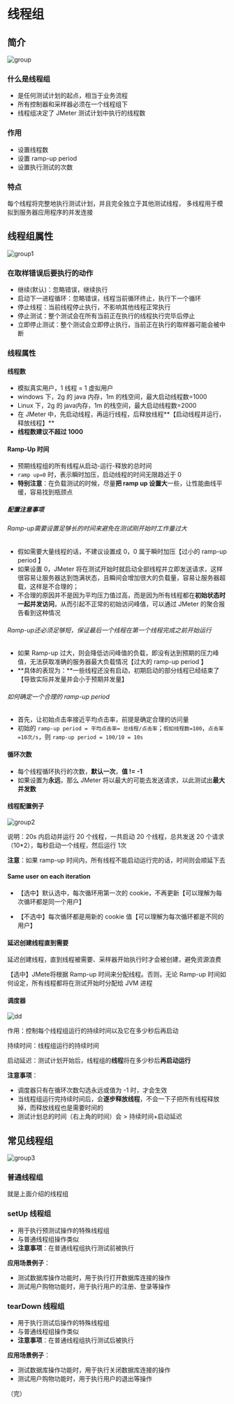 # 线程组

## 简介

![group](./images/group.png)

### 什么是线程组

+ 是任何测试计划的起点，相当于业务流程
+ 所有控制器和采样器必须在一个线程组下
+ 线程组决定了 JMeter 测试计划中执行的线程数

### 作用

- 设置线程数
- 设置 ramp-up period
- 设置执行测试的次数

 ### 特点

每个线程将完整地执行测试计划，并且完全独立于其他测试线程， 多线程用于模拟到服务器应用程序的并发连接 

## 线程组属性

![group1](./images/group1.png)

### 在取样错误后要执行的动作

+ 继续(默认)：忽略错误，继续执行
+ 启动下一进程循环：忽略错误，线程当前循环终止，执行下一个循环
+ 停止线程：当前线程停止执行，不影响其他线程正常执行
+ 停止测试：整个测试会在所有当前正在执行的线程执行完毕后停止
+ 立即停止测试：整个测试会立即停止执行，当前正在执行的取样器可能会被中断

### 线程属性

#### 线程数

+ 模拟真实用户，1 线程 = 1 虚拟用户
+ windows 下，2g 的 java 内存，1m 的栈空间，最大启动线程数=1000
+ Linux 下，2g 的 java内存，1m 的栈空间，最大启动线程数=2000
+ 在 JMeter 中，先启动线程，再运行线程，后释放线程**【启动线程并运行，释放线程】**
+ **线程数建议不超过 1000**

#### Ramp-Up 时间

- 预期线程组的所有线程从启动-运行-释放的总时间
- `ramp up=0` 时，表示瞬时加压，启动线程的时间无限趋近于 0
- **特别注意**：在负载测试的时候，尽量**把 ramp up 设置大**一些，让性能曲线平缓，容易找到瓶颈点

##### 配置注意事项

###### Ramp-up需要设置足够长的时间来避免在测试刚开始时工作量过大

- 假如需要大量线程的话，不建议设置成 0，0 属于瞬时加压【过小的 ramp-up period 】
- 如果设置 0，JMeter 将在测试开始时就启动全部线程并立即发送请求，这样很容易让服务器达到饱满状态，且瞬间会增加很大的负载量，容易让服务器超载，这样是不合理的；
- 不合理的原因并不是因为平均压力值过高，而是因为所有线程都在**初始状态时一起并发访问**，从而引起不正常的初始访问峰值，可以通过 JMeter 的聚合报告看到这种情况

###### Ramp-up还必须足够短，保证最后一个线程在第一个线程完成之前开始运行

- 如果 Ramp-up 过大，则会降低访问峰值的负载，即没有达到预期的压力峰值，无法获取准确的服务器最大负载情况【过大的 ramp-up period 】
- **具体的表现为：**一些线程还没有启动，初期启动的部分线程已经结束了【导致实际并发量并会小于预期并发量】

###### 如何确定一个合理的 ramp-up period

- 首先，让初始点击率接近平均点击率，前提是确定合理的访问量
- 初始的 `ramp-up period = 平均点击率= 总线程/点击率`；`假如线程数=100`，`点击率=10次/s`，则 `ramp-up period = 100/10 = 10s`

#### 循环次数

- 每个线程循环执行的次数，**默认一次**，**值 != -1**
- 如果设置为**永远**，那么 JMeter 将以最大的可能去发送请求，以此测试出**最大并发数**

#### 线程配置例子

![group2](./images/group2.png)



说明：20s 内启动并运行 20 个线程，一共启动 20 个线程，总共发送 20 个请求（10*2），每秒启动一个线程，然后运行 1次

**注意**：如果 ramp-up 时间内，所有线程不能启动运行完的话，时间则会顺延下去

#### Same user on each iteration

+ 【选中】默认选中，每次循环用第一次的 cookie，不再更新【可以理解为每次循环都是同一个用户】

+ 【不选中】每次循环都是用新的 cookie 值【可以理解为每次循环都是不同的用户】

#### 延迟创建线程直到需要

延迟创建线程，直到线程被需要、采样器开始执行时才会被创建，避免资源浪费

【选中】JMete将根据 Ramp-up 时间来分配线程。否则，无论 Ramp-up 时间如何设定，所有线程都将在测试开始时分配给 JVM 进程

#### 调度器

![dd](./images/dd.png)

作用：控制每个线程组运行的持续时间以及它在多少秒后再启动

持续时间：线程组运行的持续时间

启动延迟：测试计划开始后，线程组的**线程**将在多少秒后**再启动运行**

**注意事项**：

+ 调度器只有在循环次数勾选永远或值为 -1 时，才会生效
+ 当线程组运行完持续时间后，会**逐步释放线程**，不会一下子把所有线程释放掉，而释放线程也是需要时间的
+ 测试计划总的时间（右上角的时间）会 > 持续时间+启动延迟

## 常见线程组

![group3](./images/group3.png)

### 普通线程组

就是上面介绍的线程组

### setUp 线程组

+ 用于执行预测试操作的特殊线程组
+ 与普通线程组操作类似
+ **注意事项**：在普通线程组执行测试前被执行

**应用场景例子**：

+ 测试数据库操作功能时，用于执行打开数据库连接的操作
+ 测试用户购物功能时，用于执行用户的注册、登录等操作

### tearDown 线程组

+ 用于执行测试后操作的特殊线程组
+ 与普通线程组操作类似
+ **注意事项**：在普通线程组执行测试后被执行

**应用场景例子**：

+ 测试数据库操作功能时，用于执行关闭数据库连接的操作
+ 测试用户购物功能时，用于执行用户的退出等操作

（完）